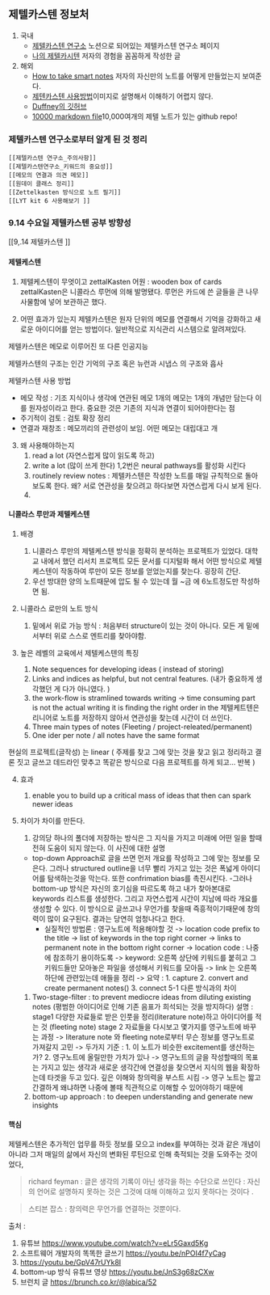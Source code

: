 ---
---

## 제텔카스텐  정보처 
1. 국내
	- [제텔카스텐 연구소](https://www.zklab.kr/) 노션으로 되어있는 제텔카스텐 연구소 페이지 
	- [나의 제텔카시텐](https://dohnald.github.io/post/zettelkasten.html) 저자의 경험을 꼼꼼하게 작성한 글 
2. 해외
	- [How to take smart notes](https://www.lesswrong.com/posts/T382CLwAjsy3fmecf/how-to-take-smart-notes-ahrens-2017) 저자의 자신만의 노트를 어떻게 만들었는지 보여준다.
	- [제텐카스텐 사용방법](https://www.jhonatandasilva.com/published/1622716900)이미지로 설명해서 이해하기 어렵지 않다. 
	- [Duffney의 깃허브](https://github.com/Duffney/smart-notes)
	- [10000 markdown file](https://github.com/Zettelkasten-Method/10000-markdown-files/tree/master/10000%20markdown%20files)10,000여개의 제텔 노트가 있는 github repo!

### 제텔카스텐 연구소로부터 알게 된 것 정리
	[[제텔카스텐 연구소_주의사항]]
	[[제텔카스텐연구소_키워드의 중요성]]
	[[메모의 연결과 의견 메모]]
	[[원데이 클래스 정리]]
	[[Zettelkasten 방식으로 노트 필기]]
	[[LYT kit 6 사용해보기 ]]

### 9.14 수요일 제텔카스텐 공부 방향성 
[[9,.14 제텔카스텐 ]]


#### 제텔케스텐
1. 제텔케스텐이 무엇이고
zettalKasten 어원 : wooden box of cards
zettalKasten은 니콜라스 루먼에 의해 발명됐다. 루먼은 카드에 쓴 글들을 큰 나무 사물함에 넣어 보관하곤 했다.


2. 어떤 효과가 있는지
제텔카스텐은 원자 단위의 메모를 연결해서 기억을 강화하고 새로운 아이디어를 얻는 방법이다. 일반적으로 지식관리 시스템으로 알려져있다. 

제텔카스텐은 메모로 이루어진 또 다른 인공지능 

제텔카스텐의 구조는 인간 기억의 구조 혹은 뉴런과 시냅스 의 구조와 흡사

제텔카스텐 사용 방법

- 메모 작성 : 기조 지식이나 생각에 연관된 메모 1개의 메모는 1개의 개념만 담는다 이를 원자성이라고 한다. 중요한 것은 기존의 지식과 연결이 되어야한다는 점 
- 주기적이 검토 : 검토 확장 정리 
- 연결과 재창조  : 메모끼리의 관련성이 보임. 어떤 메모는 대립대고 개


3. 왜 사용해야하는지
	1. read a lot  (자연스럽게 많이 읽도록 하고)
	2. write a lot (많이 쓰게 한다)
	1,2번은 neural pathways를 활성화 시킨다 
	3. routinely review notes :  제텔카스텐은 작성한 노트를 매일 규칙적으로 돌아보도록 한다. 왜? 서로 연관성을 찾으려고 하다보면 자연스럽게 다시 보게 된다.
	4. 

#### 니콜라스 루만과 제텔케스텐
1. 배경 
	1. 니콜라스 루만의 제텔케스텐 방식을 정확히 분석하는 프로젝트가 있었다. 대학교 내에서 했던 리서치 프로젝트 모든 문서를 디지털화 해서 어떤 방식으로 제텔케스텐이 작동하여 루만이 모든 정보를 얻었는지를 찾는다.  굉장히 간단.
	2. 우선 방대한 양의 노트때문에 압도 될 수 있는데 월 ~금  에 6노트정도만 작성하면 됨. 
	
2. 니콜라스 로만의 노트 방식
	1. 밑에서 위로 가능 방식 : 처음부터 structure이 있는 것이 아니다. 모든 게 밑에서부터 위로 스스로 엔트리를 찾아야함.
3. 높은 레벨의 교육에서 제텔케스텐의 특징
	1. Note sequences for developing ideas ( instead of storing)
	2. Links and indices as helpful, but not central features. (내가 중요하게 생각했던 게 다가 아니였다. )
	3. the work-flow is stramlined towards writing
		-> time consuming part is not the actual writing it is finding the right order in the 제텔케트텐은 리니어로 노트를 저장하지 않아서 연관성을 찾는데 시간이 더 쓰인다.
	4. Three main types of notes (Fleeting / project-releated/permanent)  
	5. One ider per note / all notes have the same format

현실의 프로젝트(글작성) 는 linear ( 주제를 찾고 그에 맞는 것을 찾고 읽고 정리하고 결론 짓고 글쓰고 데드라인 맞추고 똑같은 방식으로 다음 프로젝트를 하게 되고... 반복 )



4. 효과
	1. enable you to build up a critical mass of ideas that then can spark newer ideas

5. 차이가 차이를 만든다. 
	1. 강의당 하나의 폴더에 저장하는 방식은 그 지식을 가지고 미래에 어떤 일을 할때 전혀 도움이 되지 않는다. 
	이 사진에 대한 설명 
	- top-down Approach로 글을 쓰면 먼저 개요를 작성하고 그에 맞는 정보를 모은다. 그러나 structured outline을 너무 빨리 가지고 있는 것은 폭넓게 아이디어를 탐색하는것을 막는다. 또한 confrimation bias를 촉진시킨다. 
	-그러나 bottom-up 방식은 자신의 호기심을 따르도록 하고 내가 찾아본대로 keywords 리스트를 생성한다. 그리고 자연스럽게 시간이 지남에 따라 개요를 생성할 수 있다. 
	이 방식으로 글쓰고나 무언가를 찾을때 즉흥적이기때문에 창의력이 많이 요구된다. 결과는 당연히 엄청나다고 한다. 
		- 실질적인 방법론 : 영구노트에 적용해야할 것
		  -> location code prefix to the title
		  -> list of keywords in the top right corner
		  -> links to permanent note in the bottom right  corner
		-> location code : 나중에 참조하기 용이하도록
		-> keyword: 오른쪽 상단에 키워드를 붙히고 그 키워드들만 모아놓은 파일을 생성해서 키워드를 모아둠
		-> link 는 오른쪽 하단에 관련있는데 애들을 정리
		-> 요약 :  1. capture 2. convert and create permanent notes() 3. connect 
5-1 다른 방식과의 차이
	1. Two-stage-filter : to prevent mediocre ideas from diluting existing notes  (평범한 아이디어로 인해 기존 음표가 희석되는 것을 방지하다)
		설명 :
		 stage1 다양한 자료들로 받은 인풋을 정리(literature note)하고 아이디어를 적는 것 (fleeting note)
		stage 2 자료들을 다시보고 몇가지를 영구노트에 바꾸는 과정
		-> literature note 와 fleeting note로부터 무슨 정보를 영구노트로 가져갈지 고민
		-> 두가지 기준 : 1. 이 노트가 비슷한 excitement를 생산하는가?    2. 영구노트에 올릴만한 가치가 있나
		-> 영구노트의 글을 작성할때의 목표는 가지고 있는 생각과 새로운 생각간에 연결성을 찾으면서  지식의 웹을 확장하는데 타겟을 두고 있다. 깊은 이해와 창의력을 부스트 시킴
		-> 영구 노트는 짧고 간결하게 왜냐하면 나중에 볼때 직관적으로 이해할 수 있어야하기 때문에 
	2. bottom-up approach : to deepen understanding and generate new insights





#### 핵심
제텔케스텐은 추가적인 업무를 하듯 정보를 모으고 index를 부여하는 것과 같은 개념이 아니라 그저 매일의 삶에서 자신의 변화된 루틴으로 인해 축적되는 것을 도와주는 것이었다, 

> richard feyman : 글은 생각의 기록이 아닌  생각을 하는 수단으로 쓰인다
> : 자신의 언어로 설명하지 못하는 것은 그것에 대해 이해하고 있지 못하다는 것이다 . 

> 스티븐 잡스 : 창의력은 무언가를 연결하는 것뿐이다. 

출처 :
1.  유튜브 https://www.youtube.com/watch?v=eLr5Gaxd5Kg
2. 소프트웨어 개발자의 똑똑한 글쓰기  https://youtu.be/nPOI4f7yCag
3. https://youtu.be/GpV47rUYk8I
4. bottom-up 방식 유튜브 영상 https://youtu.be/JnS3g68zCXw
5. 브런치 글 https://brunch.co.kr/@labica/52
